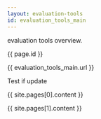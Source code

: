 ```yaml
---
layout: evaluation-tools
id: evaluation_tools_main
---
```


evaluation tools overview.  

{{ page.id }}

{{ evaluation_tools_main.url }}  

Test if update

{{ site.pages[0].content }}

{{ site.pages[1].content }}
